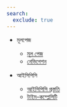 ```yaml
---
search:
  exclude: true
---
```


- মূলপেজ
    - [মূল পেজ](index.md)
    - [নেভিগেশন](navigation.md)
    
- আইসিপিসি
    - [আইসিপিসি প্রস্তুতি](icpc/preparation.md)
    - [টাইম-কম্প্লেসিটি](icpc/timecomplexity.md)
